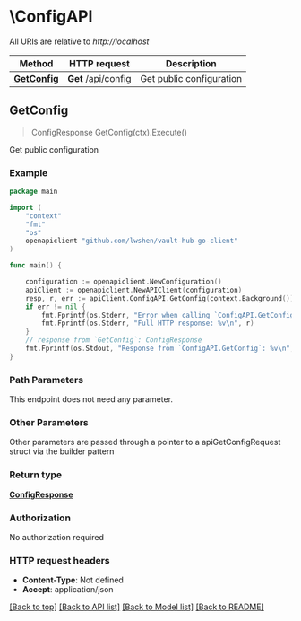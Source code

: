 # \ConfigAPI

All URIs are relative to *http://localhost*

Method | HTTP request | Description
------------- | ------------- | -------------
[**GetConfig**](ConfigAPI.md#GetConfig) | **Get** /api/config | Get public configuration



## GetConfig

> ConfigResponse GetConfig(ctx).Execute()

Get public configuration



### Example

```go
package main

import (
	"context"
	"fmt"
	"os"
	openapiclient "github.com/lwshen/vault-hub-go-client"
)

func main() {

	configuration := openapiclient.NewConfiguration()
	apiClient := openapiclient.NewAPIClient(configuration)
	resp, r, err := apiClient.ConfigAPI.GetConfig(context.Background()).Execute()
	if err != nil {
		fmt.Fprintf(os.Stderr, "Error when calling `ConfigAPI.GetConfig``: %v\n", err)
		fmt.Fprintf(os.Stderr, "Full HTTP response: %v\n", r)
	}
	// response from `GetConfig`: ConfigResponse
	fmt.Fprintf(os.Stdout, "Response from `ConfigAPI.GetConfig`: %v\n", resp)
}
```

### Path Parameters

This endpoint does not need any parameter.

### Other Parameters

Other parameters are passed through a pointer to a apiGetConfigRequest struct via the builder pattern


### Return type

[**ConfigResponse**](ConfigResponse.md)

### Authorization

No authorization required

### HTTP request headers

- **Content-Type**: Not defined
- **Accept**: application/json

[[Back to top]](#) [[Back to API list]](../README.md#documentation-for-api-endpoints)
[[Back to Model list]](../README.md#documentation-for-models)
[[Back to README]](../README.md)

